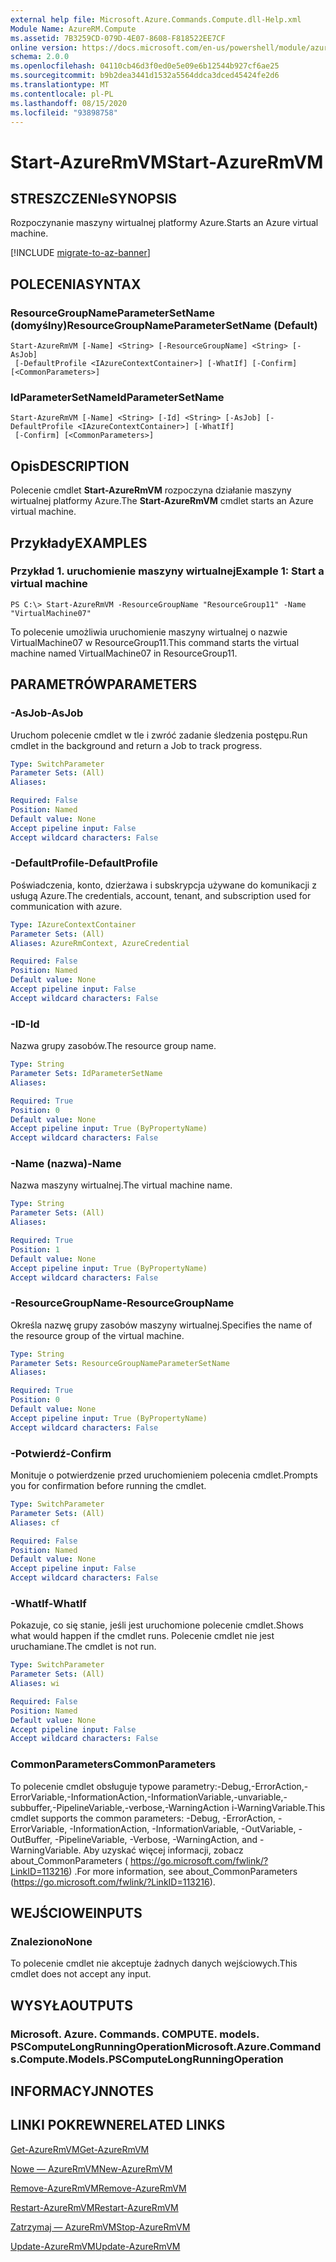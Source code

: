 ```yaml
---
external help file: Microsoft.Azure.Commands.Compute.dll-Help.xml
Module Name: AzureRM.Compute
ms.assetid: 7B3259CD-079D-4E07-8608-F818522EE7CF
online version: https://docs.microsoft.com/en-us/powershell/module/azurerm.compute/start-azurermvm
schema: 2.0.0
ms.openlocfilehash: 04110cb46d3f0ed0e5e09e6b12544b927cf6ae25
ms.sourcegitcommit: b9b2dea3441d1532a5564ddca3dced45424fe2d6
ms.translationtype: MT
ms.contentlocale: pl-PL
ms.lasthandoff: 08/15/2020
ms.locfileid: "93898758"
---
```

# <span data-ttu-id="4addd-101">Start-AzureRmVM</span><span class="sxs-lookup"><span data-stu-id="4addd-101">Start-AzureRmVM</span></span>

## <span data-ttu-id="4addd-102">STRESZCZENIe</span><span class="sxs-lookup"><span data-stu-id="4addd-102">SYNOPSIS</span></span>
<span data-ttu-id="4addd-103">Rozpoczynanie maszyny wirtualnej platformy Azure.</span><span class="sxs-lookup"><span data-stu-id="4addd-103">Starts an Azure virtual machine.</span></span>

[!INCLUDE [migrate-to-az-banner](../../includes/migrate-to-az-banner.md)]

## <span data-ttu-id="4addd-104">POLECENIA</span><span class="sxs-lookup"><span data-stu-id="4addd-104">SYNTAX</span></span>

### <span data-ttu-id="4addd-105">ResourceGroupNameParameterSetName (domyślny)</span><span class="sxs-lookup"><span data-stu-id="4addd-105">ResourceGroupNameParameterSetName (Default)</span></span>
```
Start-AzureRmVM [-Name] <String> [-ResourceGroupName] <String> [-AsJob]
 [-DefaultProfile <IAzureContextContainer>] [-WhatIf] [-Confirm] [<CommonParameters>]
```

### <span data-ttu-id="4addd-106">IdParameterSetName</span><span class="sxs-lookup"><span data-stu-id="4addd-106">IdParameterSetName</span></span>
```
Start-AzureRmVM [-Name] <String> [-Id] <String> [-AsJob] [-DefaultProfile <IAzureContextContainer>] [-WhatIf]
 [-Confirm] [<CommonParameters>]
```

## <span data-ttu-id="4addd-107">Opis</span><span class="sxs-lookup"><span data-stu-id="4addd-107">DESCRIPTION</span></span>
<span data-ttu-id="4addd-108">Polecenie cmdlet **Start-AzureRmVM** rozpoczyna działanie maszyny wirtualnej platformy Azure.</span><span class="sxs-lookup"><span data-stu-id="4addd-108">The **Start-AzureRmVM** cmdlet starts an Azure virtual machine.</span></span>

## <span data-ttu-id="4addd-109">Przykłady</span><span class="sxs-lookup"><span data-stu-id="4addd-109">EXAMPLES</span></span>

### <span data-ttu-id="4addd-110">Przykład 1. uruchomienie maszyny wirtualnej</span><span class="sxs-lookup"><span data-stu-id="4addd-110">Example 1: Start a virtual machine</span></span>
```
PS C:\> Start-AzureRmVM -ResourceGroupName "ResourceGroup11" -Name "VirtualMachine07"
```

<span data-ttu-id="4addd-111">To polecenie umożliwia uruchomienie maszyny wirtualnej o nazwie VirtualMachine07 w ResourceGroup11.</span><span class="sxs-lookup"><span data-stu-id="4addd-111">This command starts the virtual machine named VirtualMachine07 in ResourceGroup11.</span></span>

## <span data-ttu-id="4addd-112">PARAMETRÓW</span><span class="sxs-lookup"><span data-stu-id="4addd-112">PARAMETERS</span></span>

### <span data-ttu-id="4addd-113">-AsJob</span><span class="sxs-lookup"><span data-stu-id="4addd-113">-AsJob</span></span>
<span data-ttu-id="4addd-114">Uruchom polecenie cmdlet w tle i zwróć zadanie śledzenia postępu.</span><span class="sxs-lookup"><span data-stu-id="4addd-114">Run cmdlet in the background and return a Job to track progress.</span></span>

```yaml
Type: SwitchParameter
Parameter Sets: (All)
Aliases: 

Required: False
Position: Named
Default value: None
Accept pipeline input: False
Accept wildcard characters: False
```

### <span data-ttu-id="4addd-115">-DefaultProfile</span><span class="sxs-lookup"><span data-stu-id="4addd-115">-DefaultProfile</span></span>
<span data-ttu-id="4addd-116">Poświadczenia, konto, dzierżawa i subskrypcja używane do komunikacji z usługą Azure.</span><span class="sxs-lookup"><span data-stu-id="4addd-116">The credentials, account, tenant, and subscription used for communication with azure.</span></span>

```yaml
Type: IAzureContextContainer
Parameter Sets: (All)
Aliases: AzureRmContext, AzureCredential

Required: False
Position: Named
Default value: None
Accept pipeline input: False
Accept wildcard characters: False
```

### <span data-ttu-id="4addd-117">-ID</span><span class="sxs-lookup"><span data-stu-id="4addd-117">-Id</span></span>
<span data-ttu-id="4addd-118">Nazwa grupy zasobów.</span><span class="sxs-lookup"><span data-stu-id="4addd-118">The resource group name.</span></span>

```yaml
Type: String
Parameter Sets: IdParameterSetName
Aliases: 

Required: True
Position: 0
Default value: None
Accept pipeline input: True (ByPropertyName)
Accept wildcard characters: False
```

### <span data-ttu-id="4addd-119">-Name (nazwa)</span><span class="sxs-lookup"><span data-stu-id="4addd-119">-Name</span></span>
<span data-ttu-id="4addd-120">Nazwa maszyny wirtualnej.</span><span class="sxs-lookup"><span data-stu-id="4addd-120">The virtual machine name.</span></span>

```yaml
Type: String
Parameter Sets: (All)
Aliases: 

Required: True
Position: 1
Default value: None
Accept pipeline input: True (ByPropertyName)
Accept wildcard characters: False
```

### <span data-ttu-id="4addd-121">-ResourceGroupName</span><span class="sxs-lookup"><span data-stu-id="4addd-121">-ResourceGroupName</span></span>
<span data-ttu-id="4addd-122">Określa nazwę grupy zasobów maszyny wirtualnej.</span><span class="sxs-lookup"><span data-stu-id="4addd-122">Specifies the name of the resource group of the virtual machine.</span></span>

```yaml
Type: String
Parameter Sets: ResourceGroupNameParameterSetName
Aliases: 

Required: True
Position: 0
Default value: None
Accept pipeline input: True (ByPropertyName)
Accept wildcard characters: False
```

### <span data-ttu-id="4addd-123">-Potwierdź</span><span class="sxs-lookup"><span data-stu-id="4addd-123">-Confirm</span></span>
<span data-ttu-id="4addd-124">Monituje o potwierdzenie przed uruchomieniem polecenia cmdlet.</span><span class="sxs-lookup"><span data-stu-id="4addd-124">Prompts you for confirmation before running the cmdlet.</span></span>

```yaml
Type: SwitchParameter
Parameter Sets: (All)
Aliases: cf

Required: False
Position: Named
Default value: None
Accept pipeline input: False
Accept wildcard characters: False
```

### <span data-ttu-id="4addd-125">-WhatIf</span><span class="sxs-lookup"><span data-stu-id="4addd-125">-WhatIf</span></span>
<span data-ttu-id="4addd-126">Pokazuje, co się stanie, jeśli jest uruchomione polecenie cmdlet.</span><span class="sxs-lookup"><span data-stu-id="4addd-126">Shows what would happen if the cmdlet runs.</span></span> <span data-ttu-id="4addd-127">Polecenie cmdlet nie jest uruchamiane.</span><span class="sxs-lookup"><span data-stu-id="4addd-127">The cmdlet is not run.</span></span>

```yaml
Type: SwitchParameter
Parameter Sets: (All)
Aliases: wi

Required: False
Position: Named
Default value: None
Accept pipeline input: False
Accept wildcard characters: False
```

### <span data-ttu-id="4addd-128">CommonParameters</span><span class="sxs-lookup"><span data-stu-id="4addd-128">CommonParameters</span></span>
<span data-ttu-id="4addd-129">To polecenie cmdlet obsługuje typowe parametry:-Debug,-ErrorAction,-ErrorVariable,-InformationAction,-InformationVariable,-unvariable,-subbuffer,-PipelineVariable,-verbose,-WarningAction i-WarningVariable.</span><span class="sxs-lookup"><span data-stu-id="4addd-129">This cmdlet supports the common parameters: -Debug, -ErrorAction, -ErrorVariable, -InformationAction, -InformationVariable, -OutVariable, -OutBuffer, -PipelineVariable, -Verbose, -WarningAction, and -WarningVariable.</span></span> <span data-ttu-id="4addd-130">Aby uzyskać więcej informacji, zobacz about_CommonParameters ( https://go.microsoft.com/fwlink/?LinkID=113216) .</span><span class="sxs-lookup"><span data-stu-id="4addd-130">For more information, see about_CommonParameters (https://go.microsoft.com/fwlink/?LinkID=113216).</span></span>

## <span data-ttu-id="4addd-131">WEJŚCIOWE</span><span class="sxs-lookup"><span data-stu-id="4addd-131">INPUTS</span></span>

### <span data-ttu-id="4addd-132">Znaleziono</span><span class="sxs-lookup"><span data-stu-id="4addd-132">None</span></span>
<span data-ttu-id="4addd-133">To polecenie cmdlet nie akceptuje żadnych danych wejściowych.</span><span class="sxs-lookup"><span data-stu-id="4addd-133">This cmdlet does not accept any input.</span></span>

## <span data-ttu-id="4addd-134">WYSYŁA</span><span class="sxs-lookup"><span data-stu-id="4addd-134">OUTPUTS</span></span>

### <span data-ttu-id="4addd-135">Microsoft. Azure. Commands. COMPUTE. models. PSComputeLongRunningOperation</span><span class="sxs-lookup"><span data-stu-id="4addd-135">Microsoft.Azure.Commands.Compute.Models.PSComputeLongRunningOperation</span></span>

## <span data-ttu-id="4addd-136">INFORMACYJN</span><span class="sxs-lookup"><span data-stu-id="4addd-136">NOTES</span></span>

## <span data-ttu-id="4addd-137">LINKI POKREWNE</span><span class="sxs-lookup"><span data-stu-id="4addd-137">RELATED LINKS</span></span>

[<span data-ttu-id="4addd-138">Get-AzureRmVM</span><span class="sxs-lookup"><span data-stu-id="4addd-138">Get-AzureRmVM</span></span>](./Get-AzureRmVM.md)

[<span data-ttu-id="4addd-139">Nowe — AzureRmVM</span><span class="sxs-lookup"><span data-stu-id="4addd-139">New-AzureRmVM</span></span>](./New-AzureRmVM.md)

[<span data-ttu-id="4addd-140">Remove-AzureRmVM</span><span class="sxs-lookup"><span data-stu-id="4addd-140">Remove-AzureRmVM</span></span>](./Remove-AzureRmVM.md)

[<span data-ttu-id="4addd-141">Restart-AzureRmVM</span><span class="sxs-lookup"><span data-stu-id="4addd-141">Restart-AzureRmVM</span></span>](./Restart-AzureRmVM.md)

[<span data-ttu-id="4addd-142">Zatrzymaj — AzureRmVM</span><span class="sxs-lookup"><span data-stu-id="4addd-142">Stop-AzureRmVM</span></span>](./Stop-AzureRmVM.md)

[<span data-ttu-id="4addd-143">Update-AzureRmVM</span><span class="sxs-lookup"><span data-stu-id="4addd-143">Update-AzureRmVM</span></span>](./Update-AzureRmVM.md)


